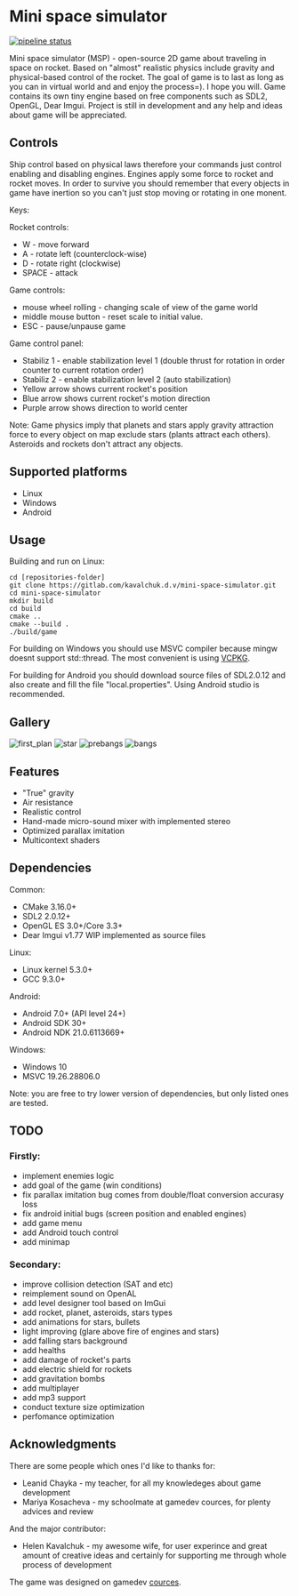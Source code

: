 # Mini space simulator
  
[![pipeline status](https://gitlab.com/kavalchuk.d.v/mini-space-simulator/badges/master/pipeline.svg)](https://gitlab.com/kavalchuk.d.v/mini-space-simulator/-/commits/master)

Mini space simulator (MSP) - open-source 2D game about traveling in space on rocket. Based on "almost" realistic physics include gravity and physical-based control of the rocket. 
The goal of game is to last as long as you can in virtual world and and enjoy the process=). I hope you will. 
Game contains its own tiny engine based on free components such as SDL2, OpenGL, Dear Imgui.
Project is still in development and any help and ideas about game will be appreciated.

## Controls
Ship control based on physical laws therefore your commands just control enabling and disabling engines. Engines apply some force to rocket and rocket moves. 
In order to survive you should remember that every objects in game have inertion so you can't just stop moving or rotating in one monent.

Keys:

Rocket controls:
- W     - move forward
- A     - rotate left (counterclock-wise)
- D     - rotate right (clockwise)
- SPACE - attack

Game controls:
- mouse wheel rolling - changing scale of view of the game world
- middle mouse button - reset scale to initial value.
- ESC - pause/unpause game

Game control panel:
- Stabiliz 1 - enable stabilization level 1 (double thrust for rotation in order counter to current rotation order)
- Stabiliz 2 - enable stabilization level 2 (auto stabilization)
- Yellow arrow shows current rocket's position
- Blue arrow shows current rocket's motion direction
- Purple arrow shows direction to world center

Note: Game physics imply that planets and stars apply gravity attraction force to every object on map exclude stars (plants attract each others). 
Asteroids and rockets don't attract any objects.

## Supported platforms
- Linux
- Windows
- Android

## Usage
Building and run on Linux:

    cd [repositories-folder]
    git clone https://gitlab.com/kavalchuk.d.v/mini-space-simulator.git
    cd mini-space-simulator
    mkdir build
    cd build
    cmake ..
    cmake --build .
    ./build/game
    
For building on Windows you should use MSVC compiler because mingw doesnt support std::thread.
The most convenient is using [VCPKG](https://github.com/microsoft/vcpkg).

For building for Android you should download source files of SDL2.0.12 and also create and fill the file "local.properties". Using Android studio is recommended.

## Gallery
![first_plan](screenshots/rocket_first_plan.png)
![star](screenshots/star.png)
![prebangs](screenshots/prebangs.png)
![bangs](screenshots/bangs.png)

## Features
- "True" gravity
- Air resistance
- Realistic control
- Hand-made micro-sound mixer with implemented stereo
- Optimized parallax imitation
- Multicontext shaders

## Dependencies
Common:
- CMake 3.16.0+
- SDL2 2.0.12+
- OpenGL ES 3.0+/Core 3.3+
- Dear Imgui v1.77 WIP implemented as source files

Linux:
- Linux kernel 5.3.0+
- GCC 9.3.0+

Android:
- Android 7.0+ (API level 24+)
- Android SDK 30+
- Android NDK 21.0.6113669+

Windows:
- Windows 10
- MSVC 19.26.28806.0

Note: you are free to try lower version of dependencies, but only listed ones are tested.

## TODO
### Firstly:
- implement enemies logic
- add goal of the game (win conditions)
- fix parallax  imitation bug comes from double/float conversion accurasy loss
- fix android initial bugs (screen position and enabled engines)
- add game menu
- add Android touch control
- add minimap

### Secondary:
- improve collision detection (SAT and etc)
- reimplement sound on OpenAL
- add level designer tool based on ImGui
- add rocket, planet, asteroids, stars types
- add animations for stars, bullets
- light improving (glare above fire of engines and stars)
- add falling stars background
- add healths
- add damage of rocket's parts
- add electric shield for rockets
- add gravitation bombs
- add multiplayer
- add mp3 support
- conduct texture size optimization
- perfomance optimization

## Acknowledgments
There are some people which ones I'd like to thanks for:
- Leanid Chayka     - my teacher, for all my knowledeges about game development
- Mariya Kosacheva  - my schoolmate at gamedev cources, for plenty advices and review

And the major contributor:
- Helen Kavalchuk   - my awesome wife, for user experince and great amount of creative ideas and certainly for supporting me through whole process of development

The game was designed on gamedev [cources](https://www.it-academy.by/course/c-game-developer/game-developer/).




